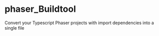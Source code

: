 # phaser_Buildtool
Convert your Typescript Phaser projects with import dependencies into a single file
